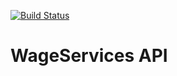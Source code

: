 [![Build Status](https://dev.azure.com/bm1905/FinancePlanner/_apis/build/status/bm1905.FinancePlanner.WageServices?branchName=master)](https://dev.azure.com/bm1905/FinancePlanner/_build/latest?definitionId=4&branchName=master)

# WageServices API
